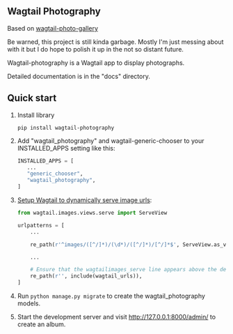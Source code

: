 
## Wagtail Photography


Based on [wagtail-photo-gallery](https://github.com/donhauser/wagtail-photo-gallery)

Be warned, this project is still kinda garbage. Mostly I'm just messing about with it but I do hope to polish it up in
the not so distant future.

Wagtail-photography is a Wagtail app to display photographs.

Detailed documentation is in the "docs" directory.

Quick start
-----------

1. Install library

   ```pip install wagtail-photography```

2. Add "wagtail_photography" and wagtail-generic-chooser to your INSTALLED_APPS setting like this:

   ```python
   INSTALLED_APPS = [
      ...
      "generic_chooser",
      "wagtail_photography",
   ]
   ```

3. [Setup Wagtail to dynamically serve image urls](https://docs.wagtail.org/en/stable/advanced_topics/images/image_serve_view.html#setup):

   ```python
   from wagtail.images.views.serve import ServeView
   
   urlpatterns = [
       ...
   
       re_path(r'^images/([^/]*)/(\d*)/([^/]*)/[^/]*$', ServeView.as_view(), name='wagtailimages_serve'),
   
       ...
   
       # Ensure that the wagtailimages_serve line appears above the default Wagtail page serving route
       re_path(r'', include(wagtail_urls)),
   ]
   ```
   
4. Run ``python manage.py migrate`` to create the wagtail_photography models.

5. Start the development server and visit http://127.0.0.1:8000/admin/
   to create an album.